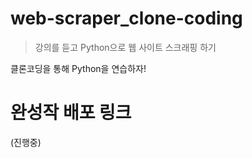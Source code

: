 # web-scraper_clone-coding

> 강의를 듣고 Python으로 웹 사이트 스크래핑 하기

클론코딩을 통해 Python을 연습하자!

# 완성작 배포 링크
(진행중)
